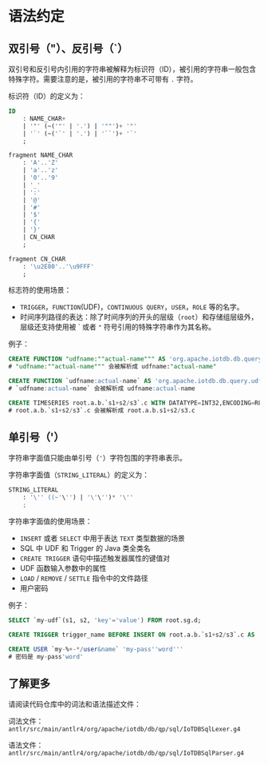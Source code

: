 <!--

    Licensed to the Apache Software Foundation (ASF) under one
    or more contributor license agreements.  See the NOTICE file
    distributed with this work for additional information
    regarding copyright ownership.  The ASF licenses this file
    to you under the Apache License, Version 2.0 (the
    "License"); you may not use this file except in compliance
    with the License.  You may obtain a copy of the License at
    
        http://www.apache.org/licenses/LICENSE-2.0
    
    Unless required by applicable law or agreed to in writing,
    software distributed under the License is distributed on an
    "AS IS" BASIS, WITHOUT WARRANTIES OR CONDITIONS OF ANY
    KIND, either express or implied.  See the License for the
    specific language governing permissions and limitations
    under the License.

-->

# 语法约定

## 双引号（\"）、反引号（\`）

双引号和反引号内引用的字符串被解释为标识符（ID），被引用的字符串一般包含特殊字符。需要注意的是，被引用的字符串不可带有 `.` 字符。

标识符（ID）的定义为：

```sql
ID
    : NAME_CHAR+
    | '"' (~('"' | '.') | '""')+ '"'
    | '`' (~('`' | '.') | '``')+ '`'
    ;

fragment NAME_CHAR
    : 'A'..'Z'
    | 'a'..'z'
    | '0'..'9'
    | '_'
    | ':'
    | '@'
    | '#'
    | '$'
    | '{'
    | '}'
    | CN_CHAR
    ;

fragment CN_CHAR
    : '\u2E80'..'\u9FFF'
    ;
```

标志符的使用场景：
* `TRIGGER`，`FUNCTION`(UDF)，`CONTINUOUS QUERY`，`USER`，`ROLE` 等的名字。
* 时间序列路径的表达：除了时间序列的开头的层级（`root`）和存储组层级外，层级还支持使用被  \`  或者 ` " ` 符号引用的特殊字符串作为其名称。

例子：

```sql
CREATE FUNCTION "udfname:""actual-name""" AS 'org.apache.iotdb.db.query.udf.example.Counter'
# "udfname:""actual-name""" 会被解析成 udfname:"actual-name"

CREATE FUNCTION `udfname:actual-name` AS 'org.apache.iotdb.db.query.udf.example.Counter'
# `udfname:actual-name` 会被解析成 udfname:actual-name

CREATE TIMESERIES root.a.b.`s1+s2/s3`.c WITH DATATYPE=INT32,ENCODING=RLE
# root.a.b.`s1+s2/s3`.c 会被解析成 root.a.b.s1+s2/s3.c
```



## 单引号（\'）

字符串字面值只能由单引号（`'`）字符包围的字符串表示。

字符串字面值（`STRING_LITERAL`）的定义为：

```sql
STRING_LITERAL
    : '\'' ((~'\'') | '\'\'')* '\''
    ;
```

字符串字面值的使用场景：

* `INSERT` 或者 `SELECT` 中用于表达 `TEXT` 类型数据的场景
* SQL 中 UDF 和 Trigger 的 Java 类全类名
* `CREATE TRIGGER` 语句中描述触发器属性的键值对
* UDF 函数输入参数中的属性
* `LOAD` / `REMOVE` / `SETTLE` 指令中的文件路径
* 用户密码

例子：

```sql
SELECT `my-udf`(s1, s2, 'key'='value') FROM root.sg.d;

CREATE TRIGGER trigger_name BEFORE INSERT ON root.a.b.`s1+s2/s3`.c AS 'org.apache.iotdb.db.engine.trigger.example.Counter'

CREATE USER `my-%+-*/user&name` 'my-pass''word'''
# 密码是 my-pass'word'
```



## 了解更多

请阅读代码仓库中的词法和语法描述文件：

词法文件：`antlr/src/main/antlr4/org/apache/iotdb/db/qp/sql/IoTDBSqlLexer.g4`

语法文件：`antlr/src/main/antlr4/org/apache/iotdb/db/qp/sql/IoTDBSqlParser.g4`

